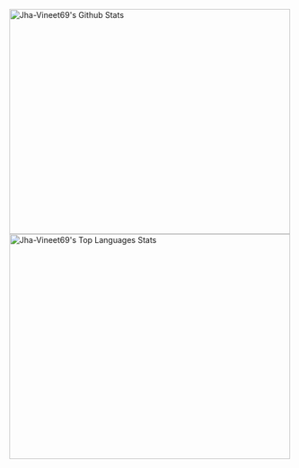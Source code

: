 <p>
  <img alt="Jha-Vineet69's Github Stats" src="https://github-readme-stats.jha-vineet69.vercel.app/api?username=87Niu&show_icons=true&theme=outrun" width="500" height="400"/>
  <img alt="Jha-Vineet69's Top Languages Stats" src="https://github-readme-stats.vercel.app/api/top-langs/?username=87Niu&hide=smalltalk&theme=outrun&layout=compact" width="500" height="400"/>
</p>



